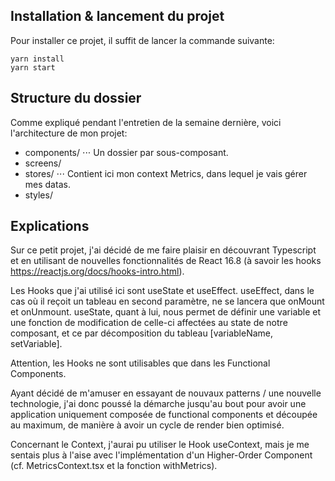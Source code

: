 ## Installation & lancement du projet

Pour installer ce projet, il suffit de lancer la commande suivante:

```
yarn install
yarn start
```

## Structure du dossier

Comme expliqué pendant l'entretien de la semaine dernière, voici l'architecture de mon projet:

- components/
  ⋅⋅⋅ Un dossier par sous-composant.
- screens/
- stores/
  ⋅⋅⋅ Contient ici mon context Metrics, dans lequel je vais gérer mes datas.
- styles/

## Explications

Sur ce petit projet, j'ai décidé de me faire plaisir en découvrant Typescript et en utilisant de nouvelles fonctionnalités de React 16.8 (à savoir les hooks https://reactjs.org/docs/hooks-intro.html).

Les Hooks que j'ai utilisé ici sont useState et useEffect. useEffect, dans le cas où il reçoit un tableau en second paramètre, ne se lancera que onMount et onUnmount.
useState, quant à lui, nous permet de définir une variable et une fonction de modification de celle-ci affectées au state de notre composant, et ce par décomposition du tableau [variableName, setVariable].

Attention, les Hooks ne sont utilisables que dans les Functional Components.

Ayant décidé de m'amuser en essayant de nouvaux patterns / une nouvelle technologie, j'ai donc poussé la démarche jusqu'au bout pour avoir une application uniquement composée de functional components et découpée au maximum, de manière à avoir un cycle de render bien optimisé.

Concernant le Context, j'aurai pu utiliser le Hook useContext, mais je me sentais plus à l'aise avec l'implémentation d'un Higher-Order Component (cf. MetricsContext.tsx et la fonction withMetrics).
